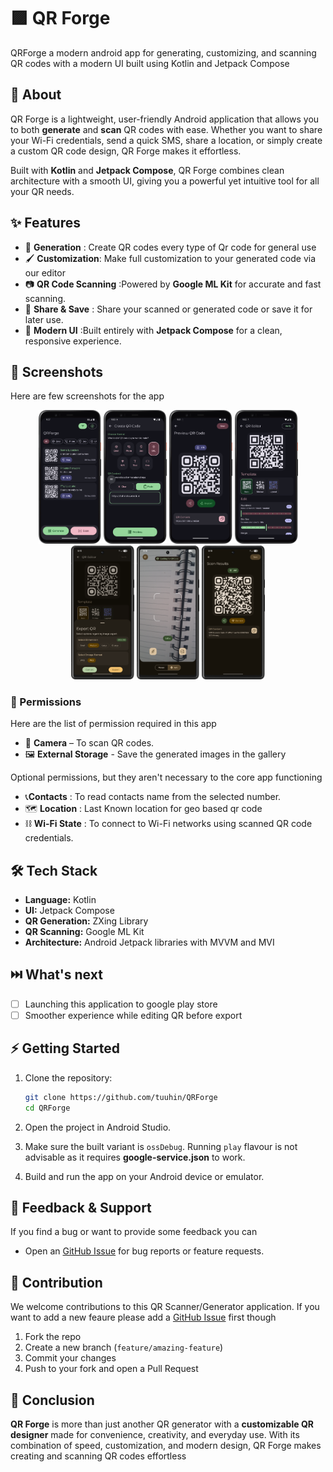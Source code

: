 # :purple_square: QR Forge

QRForge a modern android app for generating, customizing, and scanning QR codes with a modern UI
built using Kotlin and Jetpack Compose

## 📖 About

QR Forge is a lightweight, user-friendly Android application that allows you to both **generate**
and **scan** QR codes with ease. Whether you want to share your Wi-Fi credentials, send a quick SMS,
share a location, or simply create a custom QR code design, QR Forge makes it effortless.

Built with **Kotlin** and **Jetpack Compose**, QR Forge combines clean architecture with a smooth
UI, giving you a powerful yet intuitive tool for all your QR needs.

## ✨ Features

- :genie: **Generation** : Create QR codes every type of Qr code for general use
- :paintbrush: **Customization**: Make full customization to your generated code via our editor
- :camera: **QR Code Scanning** :Powered by **Google ML Kit** for accurate and fast scanning.
- :bearded_person: **Share & Save** : Share your scanned or generated code or save it for later use.
- 🎨 **Modern UI** :Built entirely with **Jetpack Compose** for a clean, responsive experience.

## 📸 Screenshots

Here are few screenshots for the app

<p align="center">
   <img src="screenshots/home_screen.png" width="20%"/>
   <img src="./screenshots/create_qr_code.png" width="20%" />
   <img src="screenshots/preview_qr_code.png" width="20%"/>
   <img src="screenshots/qr_editor_basic.png" width="20%"/>
   <img src="screenshots/qr_export_bottom_sheet.png" width="20%"/>  
   <img src="screenshots/qr_scanning_camera_view.png" width="20%"/>  
   <img src="screenshots/qr_scan_results.png" width="20%"/>

</p>

### 🔑 Permissions

Here are the list of permission required in this app

- :camera_flash: **Camera** – To scan QR codes.
- :framed_picture: **External Storage** - Save the generated images in the gallery

Optional permissions, but they aren't necessary to the core app functioning

- 📞**Contacts** : To read contacts name from the selected number.
- 🗺️ **Location** : Last Known location for geo based qr code
- :chains: **Wi-Fi State** : To connect to Wi-Fi networks using scanned QR code credentials.

## 🛠️ Tech Stack

- **Language:** Kotlin
- **UI:** Jetpack Compose
- **QR Generation:** ZXing Library
- **QR Scanning:** Google ML Kit
- **Architecture:** Android Jetpack libraries with MVVM and MVI

## :next_track_button: What's next

- [ ] Launching this application to google play store
- [ ] Smoother experience while editing QR before export

## ⚡ Getting Started

1. Clone the repository:

   ```bash
   git clone https://github.com/tuuhin/QRForge
   cd QRForge
   ```

2. Open the project in Android Studio.
3. Make sure the built variant is `ossDebug`. Running `play` flavour is not advisable as it requires
   **google-service.json** to work.
4. Build and run the app on your Android device or emulator.

## 💬 Feedback & Support

If you find a bug or want to provide some feedback you can

- Open an [GitHub Issue](https://github.com/tuuhin/QRForge/issues/new) for bug reports or feature
  requests.

## 🤝 Contribution

We welcome contributions to this QR Scanner/Generator application. If you want to add a new feaure
please add a [GitHub Issue](https://github.com/tuuhin/QRForge/issues/new) first though

1. Fork the repo
2. Create a new branch (`feature/amazing-feature`)
3. Commit your changes
4. Push to your fork and open a Pull Request

## 🎯 Conclusion

**QR Forge** is more than just another QR generator with a **customizable QR designer** made for
convenience, creativity, and everyday use. With its combination of speed, customization, and
modern design, QR Forge makes creating and scanning QR codes effortless

